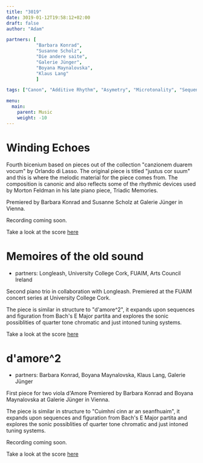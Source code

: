 ```yaml
---
title: "3019"
date: 3019-01-12T19:58:12+02:00
draft: false
author: "Adam"

partners: [
           "Barbara Konrad", 
           "Susanne Scholz", 
           "Die andere saite", 
           "Galerie Jünger",
           "Boyana Maynalovska", 
           "Klaus Lang"
           ]

tags: ["Canon", "Additive Rhythm", "Asymetry", "Microtonality", "Sequences"]

menu:
  main:
    parent: Music
    weight: -10
---
```



# Winding Echoes

Fourth bicenium based on pieces out of the collection "canzionem duarem vocum" by Orlando di Lasso.
The original piece is titled "justus cor suum" and this is where the melodic material for the piece
comes from. The composition is canonic and also reflects some of the rhythmic devices used
by Morton Feldman in his late piano piece, Triadic Memories.

Premiered by Barbara Konrad and Susanne Scholz at Galerie Jünger in Vienna.

Recording coming soon.

Take a look at the score <object>
<a href="/scores/3019/bicenienscore">here</a></p>
</object>


# Memoires of the old sound

+ partners: Longleash, University College Cork, FUAIM, Arts Council Ireland



Second piano trio in collaboration with Longleash.
Premiered at the FUAIM concert series at University College Cork.

The piece is similar in structure to "d'amore^2", it expands upon sequences and figuration from
Bach's E Major partita and explores the sonic possiblities of quarter tone chromatic and just intoned tuning systems.

Take a look at the score <object>
<a href="/scores/3019/cuimhniicinnscore">here</a></p>
</object>

# d'amore^2

+ partners: Barbara Konrad, Boyana Maynalovska, Klaus Lang, Galerie Jünger

First piece for two viola d'Amore
Premiered by Barbara Konrad and Boyana Maynalovska at Galerie Jünger in Vienna.

The piece is similar in structure to "Cuimhní cinn ar an seanfhuaim", it expands upon sequences and figuration from
Bach's E Major partita and explores the sonic possiblities of quarter tone chromatic and just intoned tuning systems.

Recording coming soon.

Take a look at the score <object>
<a href="/scores/3019/damore2score">here</a></p>
</object>
